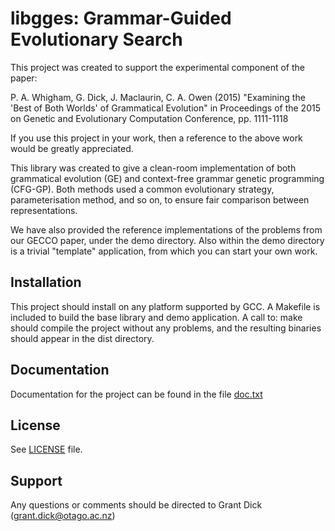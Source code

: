 libgges: Grammar-Guided Evolutionary Search
========================================================================

This project was created to support the experimental component of the paper:

P. A. Whigham, G. Dick, J. Maclaurin, C. A. Owen (2015) "Examining the 'Best of Both Worlds' of Grammatical Evolution" in Proceedings of the 2015 on Genetic and Evolutionary Computation Conference, pp. 1111-1118

If you use this project in your work, then a reference to the above
work would be greatly appreciated.

This library was created to give a clean-room implementation of both grammatical evolution (GE) and context-free grammar genetic programming (CFG-GP). Both methods used a common evolutionary strategy, parameterisation method, and so on, to ensure fair comparison between representations.

We have also provided the reference implementations of the problems from our GECCO paper, under the demo directory. Also within the demo directory is a trivial "template" application, from which you can start your own work.

Installation
------------

This project should install on any platform supported by GCC. A
Makefile is included to build the base library and demo application. A
call to:
  make
should compile the project without any problems, and the resulting
binaries should appear in the dist directory.

Documentation
-------------

Documentation for the project can be found in the file [doc.txt](doc.txt)

License
-------

See [LICENSE](LICENSE) file.

Support
-------

Any questions or comments should be directed to Grant Dick
(grant.dick@otago.ac.nz)
